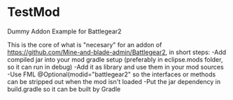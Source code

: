 TestMod
=======

Dummy Addon Example for Battlegear2

This is the core of what is "necesary" for an addon of https://github.com/Mine-and-blade-admin/Battlegear2, in short steps:
-Add compiled jar into your mod gradle setup (preferably in eclipse.mods folder, so it can run in debug)
-Add it as library and use them in your mod sources
-Use FML @Optional(modid="battlegear2" so the interfaces or methods can be stripped out when the mod isn't loaded
-Put the jar dependency in build.gradle so it can be built by Gradle
